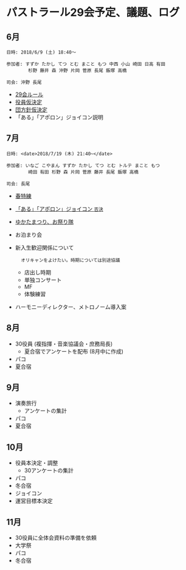 # パストラール29会予定、議題、ログ

## 6月

    日時: 2018/6/9 (土) 18:40～

    参加者: すずか たかし てつ とむ まこと もつ 中西 小山 崎田 日高 有田
            杉野 藤井 森 沖野 片岡 菅原 長尾 飯塚 高橋

    司会: 沖野 長尾

+ [29会ルール](https://github.com/plageoj/pastorale29/blob/master/ルール.md)
+ [役員仮決定](https://github.com/plageoj/pastorale29/blob/master/人事.md)
+ [団方針仮決定](https://github.com/plageoj/pastorale29/blob/master/団方針.md)
+ 「ある」「アポロン」ジョイコン説明

## 7月

    日時: <date>2018/7/19 (木) 21:40~</date>

    参加者: いなご こやまん すずか たかし てつ とむ トルテ まこと もつ
            崎田 有田 杉野 森 片岡 菅原 藤井 長尾 飯塚 高橋

    司会: 長尾

+ [春特練](https://github.com/plageoj/pastorale29/blob/master/行事.md#春特練)
+ [「ある」「アポロン」ジョイコン `否決`](https://github.com/plageoj/pastorale29/blob/master/行事/ジョイコン.md)
+ [ゆかたまつり、お祭り隊](https://github.com/plageoj/pastorale29/blob/master/行事/ゆかた祭り.md)
+ お泊まり会
+ 新入生歓迎関係について

        オリキャンをよけたい。時期については別途協議

    + 店出し時期
    + 単独コンサート
    + MF
    + 体験練習
+ ハーモニーディレクター、メトロノーム導入案

## 8月

+ 30役員 (複指揮・音楽協議会・庶務局長)
    + 夏合宿でアンケートを配布 (8月中に作成)
+ パコ
+ 夏合宿

## 9月

+ 演奏旅行
    + アンケートの集計
+ パコ
+ 夏合宿

## 10月

+ 役員本決定・調整
    + 30アンケートの集計
+ パコ
+ 冬合宿
+ ジョイコン
+ 運営目標本決定

## 11月

+ 30役員に全体会資料の準備を依頼
+ 大学祭
+ パコ
+ 冬合宿